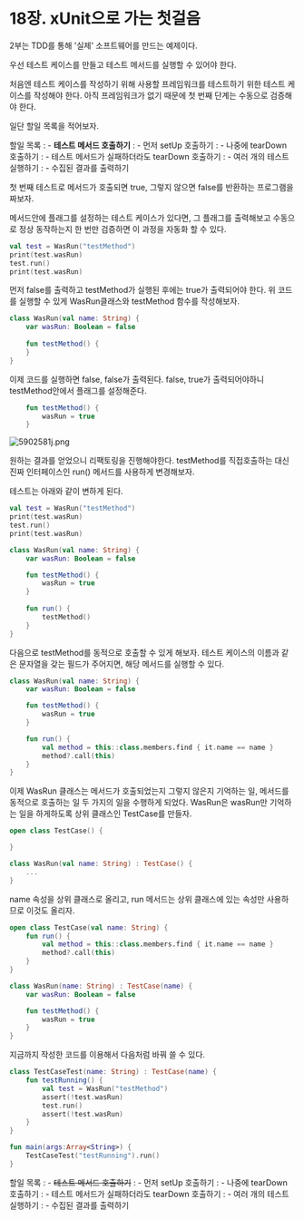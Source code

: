# 18장. xUnit으로 가는 첫걸음

2부는 TDD를 통해 '실제' 소프트웨어를 만드는 예제이다.

우선 테스트 케이스를 만들고 테스트 메서드를 실행할 수 있어야 한다.

처음엔 테스트 케이스를 작성하기 위해 사용할 프레임워크를 테스트하기 위한 테스트 케이스를 작성해야 한다.
아직 프레임워크가 없기 때문에 첫 번째 단계는 수동으로 검증해야 한다.

일단 할일 목록을 적어보자.

할일 목록
: - **테스트 메서드 호출하기**
: - 먼저 setUp 호출하기
: - 나중에 tearDown 호출하기
: - 테스트 메서드가 실패하더라도 tearDown 호출하기
: - 여러 개의 테스트 실행하기
: - 수집된 결과를 출력하기

첫 번째 테스트로 메서드가 호출되면 true, 그렇지 않으면 false를 반환하는 프로그램을 짜보자.

메서드안에 플래그를 설정하는 테스트 케이스가 있다면, 
그 플래그를 출력해보고 수동으로 정상 동작하는지 한 번만 검증하면 이 과정을 자동화 할 수 있다.

```Kotlin
val test = WasRun("testMethod")
print(test.wasRun)
test.run()
print(test.wasRun)
```

먼저 false를 출력하고 testMethod가 실행된 후에는 true가 출력되어야 한다.
위 코드를 실행할 수 있게 WasRun클래스와 testMethod 함수를 작성해보자.

```Kotlin
class WasRun(val name: String) {
    var wasRun: Boolean = false
    
    fun testMethod() {
    }
}
```

이제 코드를 실행하면 false, false가 출력된다.
false, true가 출력되어야하니 testMethod안에서 플래그를 설정해준다.

```Kotlin
    fun testMethod() {
        wasRun = true
    }
```

![5902581j.png](5902581j.png)

원하는 결과를 얻었으니 리팩토링을 진행해야한다.
testMethod를 직접호출하는 대신 진짜 인터페이스인 run() 메서드를 사용하게 변경해보자.

테스트는 아래와 같이 변하게 된다.

```Kotlin
val test = WasRun("testMethod")
print(test.wasRun)
test.run()
print(test.wasRun)

class WasRun(val name: String) {
    var wasRun: Boolean = false

    fun testMethod() {
        wasRun = true
    }
    
    fun run() {
        testMethod()
    }
}
```

다음으로 testMethod를 동적으로 호출할 수 있게 해보자.
테스트 케이스의 이름과 같은 문자열을 갖는 필드가 주어지면, 해당 메서드를 실행할 수 있다.

```Kotlin
class WasRun(val name: String) {
    var wasRun: Boolean = false

    fun testMethod() {
        wasRun = true
    }

    fun run() {
        val method = this::class.members.find { it.name == name }
        method?.call(this)
    }
}
```

이제 WasRun 클래스는 메서드가 호출되었는지 그렇지 않은지 기억하는 일, 메서드를 동적으로 호출하는 일 두 가지의 일을 수행하게 되었다.
WasRun은 wasRun만 기억하는 일을 하게하도록 상위 클래스인 TestCase를 만들자.

```Kotlin
open class TestCase() {

}

class WasRun(val name: String) : TestCase() {
    ...
}
```

name 속성을 상위 클래스로 올리고, run 메서드는 상위 클래스에 있는 속성만 사용하므로 이것도 올리자.

```Kotlin
open class TestCase(val name: String) {
    fun run() {
        val method = this::class.members.find { it.name == name }
        method?.call(this)
    }
}

class WasRun(name: String) : TestCase(name) {
    var wasRun: Boolean = false

    fun testMethod() {
        wasRun = true
    }
}
```

지금까지 작성한 코드를 이용해서 다음처럼 바꿔 쓸 수 있다.

```Kotlin
class TestCaseTest(name: String) : TestCase(name) {
    fun testRunning() {
        val test = WasRun("testMethod")
        assert(!test.wasRun)
        test.run()
        assert(!test.wasRun)
    }
}

fun main(args:Array<String>) {
    TestCaseTest("testRunning").run()
}
```

할일 목록
: - ~~테스트 메서드 호출하기~~
: - 먼저 setUp 호출하기
: - 나중에 tearDown 호출하기
: - 테스트 메서드가 실패하더라도 tearDown 호출하기
: - 여러 개의 테스트 실행하기
: - 수집된 결과를 출력하기